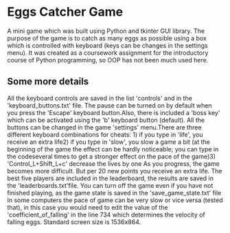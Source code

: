 # Eggs Catcher Game

A mini game which was built using Python and tkinter GUI library. The purpose of the game is to catch as many eggs as possible using a box which is controlled with keyboard (keys can be changes in the settings menu). It was created as a coursework assignment for the introductory course of Python programming, so OOP has not been much used here.

## Some more details

All the keyboard controls are saved in the list 'controls' and in the 'keyboard_buttons.txt' file. The pause can be turned on by default when you press the 'Escape' keyboard button.Also, there is included a 'boss key' which can be activated using the 'b' keyboard button (default).
All the buttons can be changed in the game 'settings' menu.There are three different keyboard combinations for cheats: 1) if you type in 'life', you receive an extra life2) if you type in 'slow', you slow a game a bit (at the beginning of the game the effect can be hardly noticeable; you can type in the codeseveral times to get a stronger effect on the pace of the game)3) 'Control_L+Shift_L+c' decrease the lives by one
As you progress, the game becomes more difficult. But per 20 new points you receive an extra life. The best five players are included in the leaderboard, the results are saved in the 'leaderboards.txt'file.
You can turn off the game even if you have not finished playing, as the game state is saved in the 'save_game_state.txt' file
In some computers the pace of game can be very slow or vice versa (tested that), in this case you would need to edit the value of the 'coefficient_of_falling' in the line 734 which determines the velocity of falling eggs.
Standard screen size is 1536x864.
